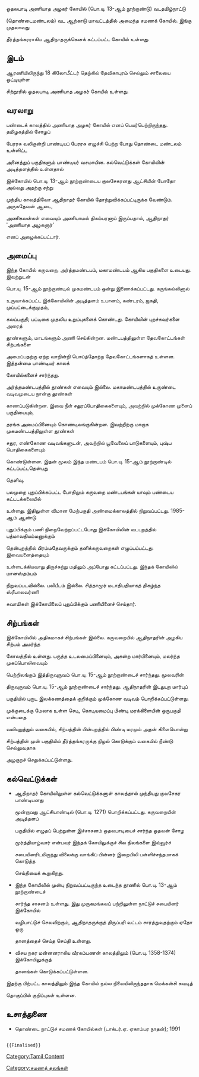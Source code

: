 ஒதலபாடி அணியாத அழகர் கோயில் (பொ.யு. 13-ஆம் நூற்றாண்டு) வடதமிழ்நாட்டு
(தொண்டைமண்டலம்) வட ஆற்காடு மாவட்டத்தில் அமைந்த சமணக் கோயில். இங்கு முதலாவது
தீர்த்தங்கரராகிய ஆதிநாதருக்கெனக் கட்டப்பட்ட கோயில் உள்ளது.

## இடம்

ஆரணியிலிருந்து 18 கிலோமீட்டர் தெற்கில் தேவிகாபுரம் செல்லும் சாலையை ஒட்டியுள்ள
சிற்றூரில் ஒதலபாடி அணியாத அழகர் கோயில் உள்ளது.

## வரலாறு

பண்டைக் காலத்தில் அணியாத அழகர் கோயில் எனப் பெயர்பெற்றிருந்தது. தமிழகத்தில் சோழப்
பேரரசு வலிகுன்றி பாண்டியப் பேரரசு எழுச்சி பெற்ற போது தொண்டை மண்டலம் உள்ளிட்ட
அனைத்துப் பகுதிகளும் பாண்டியர் வசமாயின. கல்வெட்டுக்கள் கோயிலின் அடித்தளத்தில் உள்ளதால்
இக்கோயில் பொ.யு. 13-ஆம் நூற்றாண்டைய குலசேகரனது ஆட்சியின் போதோ அல்லது அதற்கு சற்று
முந்திய காலத்திலோ ஆதிநாதர் கோயில் தோற்றுவிக்கப்பட்டிருக்க வேண்டும். அருகதேவன் ஆடை,
அணிகலன்கள் எவையும் அணியாமல் திகம்பரனாய் இருப்பதால், ஆதிநாதர் \'அணியாத அழகனார்\'
எனப் அழைக்கப்பட்டார்.

## அமைப்பு

இந்த கோயில் கருவறை, அர்த்தமண்டபம், மகாமண்டபம் ஆகிய பகுதிகளை உடையது. இவற்றுடன்
பொ.யு. 15-ஆம் நூற்றாண்டில் முகமண்டபம் ஒன்று இணைக்கப்பட்டது. கருங்கல்லினால்
உருவாக்கப்பட்ட இக்கோயிலின் அடித்தளம் உபானம், கண்டரம், ஜகதி, முப்பட்டைக்குமுதம்,
கலப்பகுதி, பட்டிகை முதலிய உறுப்புகளைக் கொண்டது. கோயிலின் புறச்சுவர்களை அரைத்
தூண்களும், மாடங்களும் அணி செய்கின்றன. மண்டபத்திலுள்ள தேவகோட்டங்கள் சிற்பங்களை
அமைப்பதற்கு ஏற்ற வாறின்றி பொய்த்தோற்ற தேவகோட்டங்களாகத் உள்ளன. இத்தன்மை பாண்டியர் காலக்
கோயில்களைச் சார்ந்தது.

அர்த்தமண்டபத்தில் தூண்கள் எவையும் இல்லை. மகாமண்டபத்தில் உருண்டை வடிவமுடைய நான்கு தூண்கள்
காணப்படுகின்றன. இவை நீள் சதுரப்போதிகைகளையும், அவற்றில் முக்கோண முனைப் பகுதியையும்,
தரங்க அமைப்பினையும் கொண்டிலங்குகின்றன. இவற்றிற்கு மாறாக முகமண்டபத்திலுள்ள தூண்கள்
சதுர, எண்கோண வடிவங்களுடன், அவற்றில் பூவேலைப் பாடுகளையும், புஷ்ப பொதிகைகளையும்
கொண்டுள்ளன. இதன் மூலம் இந்த மண்டபம் பொ.யு. 15-ஆம் நூற்றாண்டில் கட்டப்பட்டதென்பது
தெளிவு.

பலமுறை புதுப்பிக்கப்பட்ட போதிலும் கருவறை மண்டபங்கள் யாவும் பண்டைய கட்டடக்கலையில்
உள்ளது. இதிலுள்ள விமான மேற்பகுதி அண்மைக்காலத்தில் நிறுவப்பட்டது. 1985-ஆம் ஆண்டு
புதுப்பிக்கும் பணி நிறைவேற்றப்பட்டபோது இக்கோயிலின் வடபுறத்தில் பத்மாவதியம்மனுக்கும்
தென்புறத்தில் பிரம்மதேவருக்கும் தனிக்கருவறைகள் எழுப்பப்பட்டது. இவையனைத்தையும்
உள்ளடக்கியவாறு திருச்சுற்று மதிலும் அப்போது கட்டப்பட்டது. இந்தக் கோயிலில் மானஸ்தம்பம்
நிறுவப்படவில்லை. பலிபீடம் இல்லை. சித்தாமூர் மடாதிபதியாகத் திகழ்ந்த ஸ்ரீபாலவர்ணி
சுவாமிகள் இக்கோயிலைப் புதுப்பிக்கும் பணியினைச் செய்தார்.

## சிற்பங்கள்

இக்கோயிலில் அதிகமாகச் சிற்பங்கள் இல்லை. கருவறையில் ஆதிநாதரின் அழகிய சிற்பம் அமர்ந்த
கோலத்தில் உள்ளது. பருத்த உடலமைப்பினையும், அகன்ற மார்பினையும், மலர்ந்த முகப்பொலிவையும்
பெற்றிலங்கும் இத்திருவுருவம் பொ.யு. 15-ஆம் நூற்றாண்டைச் சார்ந்தது. மூலவரின்
திருவுருவம் பொ.யு. 15-ஆம் நூற்றாண்டைச் சார்ந்தது. ஆதிநாதரின் இடதுபுற மார்புப்
பகுதியில் புருட இலக்கணத்தைக் குறிக்கும் முக்கோண வடிவம் பொறிக்கப்பட்டுள்ளது.
முக்குடைக்கு மேலாக உள்ள செடி, கொடியமைப்பு பிண்டி மரக்கிளையின் ஒருபகுதி என்பதை
வலியுறுத்தும் வகையில், சிற்பத்தின் பின்புறத்தில் பிண்டி மரமும் அதன் கிளையொன்று
சிற்பத்தின் முன் பகுதியில் தீர்த்தங்கரருக்கு நிழல் கொடுக்கும் வகையில் நீண்டு செல்லுவதாக
அழகுறச் செதுக்கப்பட்டுள்ளது.

## கல்வெட்டுக்கள்

-   ஆதிநாதர் கோயிலிலுள்ள கல்வெட்டுக்களுள் காலத்தால் முந்தியது குலசேகர பாண்டியனது
    மூன்றாவது ஆட்சியாண்டில் (பொ.யு. 1271) பொறிக்கப்பட்டது. கருவறையின் அடித்தளப்
    பகுதியில் எழுதப் பெற்றுள்ள இச்சாசனம் ஒதலபாடியைச் சார்ந்த ஓதலன் சோழ
    மூர்த்தியாழ்வார் என்பவர் இந்தக் கோயிலுக்குச் சில நிலங்களை இவ்வூர்ச்
    சபையினரிடமிருந்து விலைக்கு வாங்கிப் பின்னர் இறையிலி பள்ளிச்சந்தமாகக் கொடுத்த
    செய்தியைக் கூறுகிறது.
-   இந்த கோயிலில் முன்பு நிறுவப்பட்டிருந்த உடைந்த தூணில் பொ.யு. 13-ஆம் நூற்றாண்டைச்
    சார்ந்த சாசனம் உள்ளது. இது முருகமங்கலப் பற்றிலுள்ள நாட்டுச் சபையினர் இக்கோயில்
    வழிபாட்டுச் செலவிற்கும், ஆதிநாதருக்குத் திருப்பரி வட்டம் சார்த்துவதற்கும் ஏதோ ஒரு
    தானத்தைச் செய்த செய்தி உள்ளது.
-   விசய நகர மன்னனராகிய வீரகம்பணன் காலத்திலும் (பொ.யு. 1358-1374) இக்கோயிலுக்குத்
    தானங்கள் கொடுக்கப்பட்டுள்ளன.

இதற்கு பிற்பட்ட காலத்திலும் இந்த கோயில் நல்ல நிலையிலிருந்ததாக மெக்கன்சி சுவடித்
தொகுப்பில் குறிப்புகள் உள்ளன.

## உசாத்துணை

-   தொண்டை நாட்டுச் சமணக் கோயில்கள் (டாக்டர்.ஏ. ஏகாம்பர நாதன்); 1991

```{=mediawiki}
{{Finalised}}
```
[Category:Tamil Content](Category:Tamil_Content "wikilink")
[Category:சமணத் தலங்கள்](Category:சமணத்_தலங்கள் "wikilink")
